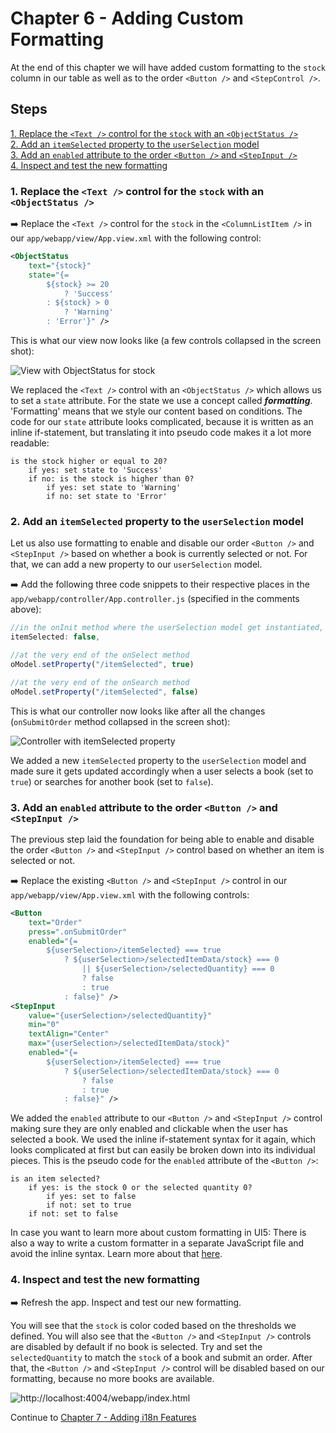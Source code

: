 # Chapter 6 - Adding Custom Formatting

At the end of this chapter we will have added custom formatting to the `stock` column in our table as well as to the order `<Button />` and `<StepControl />`.

## Steps

[1. Replace the `<Text />` control for the `stock` with an `<ObjectStatus />`](#1-replace-the-text--control-for-the-stock-with-an-objectstatus)<br>
[2. Add an `itemSelected` property to the `userSelection` model](#2-add-an-itemselected-property-to-the-userselection-model)<br>
[3. Add an `enabled` attribute to the order `<Button />` and `<StepInput />`](#3-add-an-enabled-attribute-to-the-order-button--and-stepinput)<br>
[4. Inspect and test the new formatting](#4-inspect-and-test-the-new-formatting)<br>

### 1. Replace the `<Text />` control for the `stock` with an `<ObjectStatus />`

➡️ Replace the `<Text />` control for the `stock` in the `<ColumnListItem />`  in our `app/webapp/view/App.view.xml` with the following control:

```xml
<ObjectStatus 
    text="{stock}"
    state="{=
        ${stock} >= 20
            ? 'Success'
        : ${stock} > 0
            ? 'Warning'
        : 'Error'}" />
```

This is what our view now looks like (a few controls collapsed in the screen shot):

![View with ObjectStatus for stock](/chapters/chapter06/chapter06-01.png)

We replaced the `<Text />` control with an `<ObjectStatus />` which allows us to set a `state` attribute. For the state we use a concept called ***formatting***. 'Formatting' means that we style our content based on conditions. The code for our `state` attribute looks complicated, because it is written as an inline if-statement, but translating it into pseudo code makes it a lot more readable:

```text
is the stock higher or equal to 20?
    if yes: set state to 'Success'
    if no: is the stock is higher than 0?
        if yes: set state to 'Warning'
        if no: set state to 'Error'
```

### 2. Add an `itemSelected` property to the `userSelection` model

Let us also use formatting to enable and disable our order `<Button />` and `<StepInput />` based on whether a book is currently selected or not. For that, we can add a new property to our `userSelection` model. 

➡️ Add the following three code snippets to their respective places in the `app/webapp/controller/App.controller.js` (specified in the comments above):

```javascript
//in the onInit method where the userSelection model get instantiated, just before the selectedQuantity gets set to 1
itemSelected: false,

//at the very end of the onSelect method
oModel.setProperty("/itemSelected", true)

//at the very end of the onSearch method
oModel.setProperty("/itemSelected", false)
```

This is what our controller now looks like after all the changes (`onSubmitOrder` method collapsed in the screen shot):

![Controller with itemSelected property](/chapters/chapter06/chapter06-02.png)

We added a new `itemSelected` property to the `userSelection` model and made sure it gets updated accordingly when a user selects a book (set to `true`) or searches for another book (set to `false`).

### 3. Add an `enabled` attribute to the order `<Button />` and `<StepInput />`

The previous step laid the foundation for being able to enable and disable the order `<Button />` and `<StepInput />` control based on whether an item is selected or not.

➡️ Replace the existing `<Button />` and `<StepInput />` control in our `app/webapp/view/App.view.xml` with the following controls:

```xml
<Button 
    text="Order"
    press=".onSubmitOrder"
    enabled="{= 
        ${userSelection>/itemSelected} === true 
            ? ${userSelection>/selectedItemData/stock} === 0 
                || ${userSelection>/selectedQuantity} === 0
                ? false 
                : true 
            : false}" />
<StepInput
    value="{userSelection>/selectedQuantity}"
    min="0"
    textAlign="Center"
    max="{userSelection>/selectedItemData/stock}"
    enabled="{= 
        ${userSelection>/itemSelected} === true 
            ? ${userSelection>/selectedItemData/stock} === 0 
                ? false 
                : true 
            : false}" />
```

We added the `enabled` attribute to our `<Button />` and `<StepInput />` control making sure they are only enabled and clickable when the user has selected a book. We used the inline if-statement syntax for it again, which looks complicated at first but can easily be broken down into its individual pieces. This is the pseudo code for the `enabled` attribute of the `<Button />`:

```text
is an item selected?
    if yes: is the stock 0 or the selected quantity 0?
        if yes: set to false
        if not: set to true
    if not: set to false
```

In case you want to learn more about custom formatting in UI5: There is also a way to write a custom formatter in a separate JavaScript file and avoid the inline syntax. Learn more about that [here](https://sapui5.hana.ondemand.com/#/topic/0f8626ed7b7542ffaa44601828db20de).

### 4. Inspect and test the new formatting

➡️ Refresh the app. Inspect and test our new formatting.

You will see that the `stock` is color coded based on the thresholds we defined. You will also see that the `<Button />` and `<StepInput />` controls are disabled by default if no book is selected. Try and set the `selectedQuantity` to match the `stock` of a book and submit an order. After that, the `<Button />` and `<StepInput />` control will be disabled based on our formatting, because no more books are available.

![http://localhost:4004/webapp/index.html](/chapters/chapter06/chapter06-result.png)

Continue to [Chapter 7 - Adding i18n Features](/chapters/chapter07)
